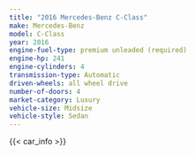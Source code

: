 ```yaml
---
title: "2016 Mercedes-Benz C-Class"
make: Mercedes-Benz
model: C-Class
year: 2016
engine-fuel-type: premium unleaded (required)
engine-hp: 241
engine-cylinders: 4
transmission-type: Automatic
driven-wheels: all wheel drive
number-of-doors: 4
market-category: Luxury
vehicle-size: Midsize
vehicle-style: Sedan
---
```


{{< car_info >}}
